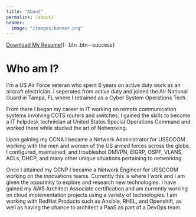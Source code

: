 ```yaml
---
title: "About"
permalink: /about/
header:
  image: "/images/banner.png"
---
```

[Download My Resume!](/assets/Joshua_Tracy_Resume.pdf){: .btn .btn--success}

# Who am I?

I'm a US Air Force veteran who spent 6 years on active duty work as an aircraft electrician. I seperated from active duty and joined the Air National Guard in Tampa, FL where I retrained as a Cyber System Operations Tech. 

From there I began my career in IT working on remote communication systems involving COTS routers and switches. I gained the skills to become a IT helpdesk technician at United States Special Operations Command and worked there while studied the art of Networking.

Upon gaining my CCNA I became a Network Administrator for USSOCOM working with the men and women of the US armed forces across the globe. I configured, maintained, and troubleshot DMVPN, EIGRP, OSPF, VLANS, ACLs, DHCP, and many other unique situations pertaining to networking. 

Once I attained my CCNP I became a Network Engineer for USSOCOM working on the innovations teams. Currently this is where I work and I am given the oppurinity to explore and research new technologies. I have gained my AWS Architect Associate certification and am currently working on cloud implementation projects using a variety of technologies. I am working with RedHat Products such as Ansible, RHEL, and Openshift, as well as having the chance to architect a PaaS as part of a DevOps team. 